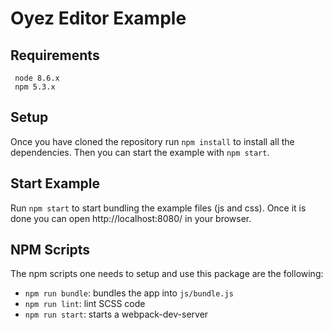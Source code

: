 # Oyez Editor Example

## Requirements

```
 node 8.6.x
 npm 5.3.x
```

## Setup

Once you have cloned the repository run `npm install` to install all the dependencies. Then you can start the example with `npm start`.

## Start Example

Run `npm start` to start bundling the example files (js and css). Once it is done you can open http://localhost:8080/ in your browser.

## NPM Scripts

The npm scripts one needs to setup and use this package are the following:

* `npm run bundle`: bundles the app into `js/bundle.js`
* `npm run lint`:  lint SCSS code
* `npm run start`: starts a webpack-dev-server
